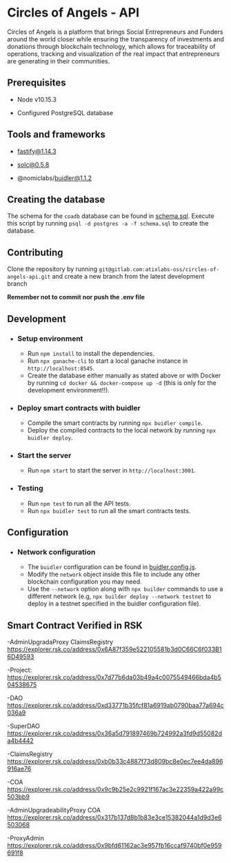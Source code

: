 # Circles of Angels - API

Circles of Angels is a platform that brings Social Entrepreneurs and Funders around the world closer while ensuring the transparency of investments and donations through blockchain technology, which allows for traceability of operations, tracking and visualization of the real impact that entrepreneurs are generating in their communities.

## Prerequisites

- Node v10.15.3

- Configured PostgreSQL database

## Tools and frameworks

- fastify@1.14.3

- solc@0.5.8

- @nomiclabs/buidler@1.1.2

## Creating the database

The schema for the `coadb` database can be found in [schema.sql](./schema.sql).
Execute this script by running `psql -d postgres -a -f schema.sql` to create the database.

## Contributing

Clone the repository by running `git@gitlab.com:atixlabs-oss/circles-of-angels-api.git` and create a new branch from the latest development branch

**Remember not to commit nor push the .env file**

## Development

- ### Setup environment

  - Run `npm install` to install the dependencies.
  - Run `npx ganache-cli` to start a local ganache instance in `http://localhost:8545`.
  - Create the database either manually as stated above or with Docker by running `cd docker && docker-compose up -d` (this is only for the development environment!!).

- ### Deploy smart contracts with buidler

  - Compile the smart contracts by running `npx buidler compile`.
  - Deploy the compiled contracts to the local network by running `npx buidler deploy`.

- ### Start the server

  - Run `npm start` to start the server in `http://localhost:3001`.

- ### Testing

  - Run `npm test` to run all the API tests.
  - Run `npx buidler test` to run all the smart contracts tests.

## Configuration

- ### Network configuration

  - The `buidler` configuration can be found in [buidler.config.js](./buidler.config.js).
  - Modify the `network` object inside this file to include any other blockchain configuration you may need.
  - Use the `--network` option along with `npx builder` commands to use a different network (e.g, `npx builder deploy --network testnet` to deploy in a testnet specified in the buidler configuration file).

## Smart Contract Verified in RSK
  -AdminUpgradaProxy ClaimsRegistry
  https://explorer.rsk.co/address/0x6A87f359e522105581b3d0C66C6f033B16D49593

  -Project:
  https://explorer.rsk.co/address/0x7d77b6da03b49a4c0075549466bda4b504538675

  -DAO
  https://explorer.rsk.co/address/0xd33771b35fcf81a6919ab0790baa77a694c036a9

  -SuperDAO
  https://explorer.rsk.co/address/0x36a5d791897469b724992a3fd9d55082da4b4442

  -ClaimsRegistry
  https://explorer.rsk.co/address/0xb0b33c4887f73d809bc8e0ec7ee4da896916ae76

  -COA
  https://explorer.rsk.co/address/0x9c9b25e2c9921f167ac3e22359a422a99c503bb9

  -AdminUpgradeabilityProxy COA
  https://explorer.rsk.co/address/0x317b137d8b1b83e3ce15382044a1d9d3e6503068

  -ProxyAdmin
  https://explorer.rsk.co/address/0x9bfd61162ac3e957fb16ccaf9740bf0e959691f8

  
